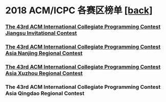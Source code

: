 # 2018 ACM/ICPC 各赛区榜单 <a href="https://nytdoj.com">[back]</a>
### [The 43rd ACM International Collegiate Programming Contest Jiangsu Invitational Contest](2018-icpc-Xuzhou-Invitation/board.html)
### [The 43rd ACM International Collegiate Programming Contest Asia Nanjing Regional Contest](2018-icpc-Nanjing/board.html)
### [The 43rd ACM International Collegiate Programming Contest Asia Xuzhou Regional Contest](2018-icpc-Xuzhou/board.html)
### The 43rd ACM International Collegiate Programming Contest Asia Qingdao Regional Contest
